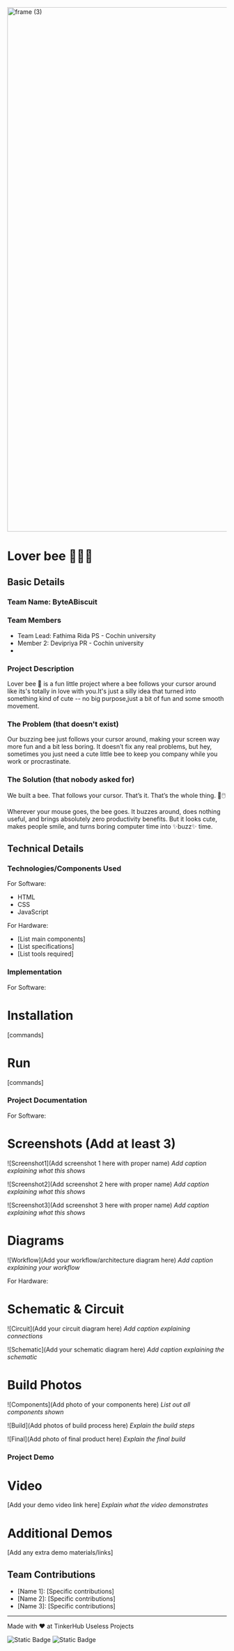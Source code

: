 <img width="3188" height="1202" alt="frame (3)" src="https://github.com/user-attachments/assets/517ad8e9-ad22-457d-9538-a9e62d137cd7" />


# Lover bee 🐝🍯🌸


## Basic Details
### Team Name: ByteABiscuit


### Team Members
- Team Lead: Fathima Rida PS - Cochin university
- Member 2: Devipriya PR - Cochin university
-

### Project Description
Lover bee 🐝 is a fun little project where a bee follows your cursor around like its's totally in love with you.It's just a silly idea that turned into something kind of cute -- no big purpose,just a bit of fun and some smooth movement.

### The Problem (that doesn't exist)
Our buzzing bee just follows your cursor around, making your screen way more fun and a bit less boring. It doesn’t fix any real problems, but hey, sometimes you just need a cute little bee to keep you company while you work or procrastinate.

### The Solution (that nobody asked for)
We built a bee. That follows your cursor. That’s it. That’s the whole thing. 🐝🖱️

Wherever your mouse goes, the bee goes. It buzzes around, does nothing useful, and brings absolutely zero productivity benefits. But it looks cute, makes people smile, and turns boring computer time into ✨buzz✨ time.

## Technical Details
### Technologies/Components Used
For Software:
- HTML
- CSS
- JavaScript

For Hardware:
- [List main components]
- [List specifications]
- [List tools required]

### Implementation
For Software:
# Installation
[commands]

# Run
[commands]

### Project Documentation
For Software:

# Screenshots (Add at least 3)
![Screenshot1](Add screenshot 1 here with proper name)
*Add caption explaining what this shows*

![Screenshot2](Add screenshot 2 here with proper name)
*Add caption explaining what this shows*

![Screenshot3](Add screenshot 3 here with proper name)
*Add caption explaining what this shows*

# Diagrams
![Workflow](Add your workflow/architecture diagram here)
*Add caption explaining your workflow*

For Hardware:

# Schematic & Circuit
![Circuit](Add your circuit diagram here)
*Add caption explaining connections*

![Schematic](Add your schematic diagram here)
*Add caption explaining the schematic*

# Build Photos
![Components](Add photo of your components here)
*List out all components shown*

![Build](Add photos of build process here)
*Explain the build steps*

![Final](Add photo of final product here)
*Explain the final build*

### Project Demo
# Video
[Add your demo video link here]
*Explain what the video demonstrates*

# Additional Demos
[Add any extra demo materials/links]

## Team Contributions
- [Name 1]: [Specific contributions]
- [Name 2]: [Specific contributions]
- [Name 3]: [Specific contributions]

---
Made with ❤️ at TinkerHub Useless Projects 

![Static Badge](https://img.shields.io/badge/TinkerHub-24?color=%23000000&link=https%3A%2F%2Fwww.tinkerhub.org%2F)
![Static Badge](https://img.shields.io/badge/UselessProjects--25-25?link=https%3A%2F%2Fwww.tinkerhub.org%2Fevents%2FQ2Q1TQKX6Q%2FUseless%2520Projects)



